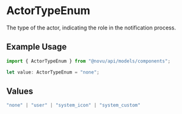 # ActorTypeEnum

The type of the actor, indicating the role in the notification process.

## Example Usage

```typescript
import { ActorTypeEnum } from "@novu/api/models/components";

let value: ActorTypeEnum = "none";
```

## Values

```typescript
"none" | "user" | "system_icon" | "system_custom"
```